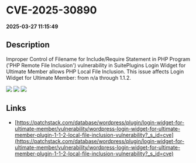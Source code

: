 # CVE-2025-30890

**2025-03-27 11:15:49**

## Description
Improper Control of Filename for Include/Require Statement in PHP Program ('PHP Remote File Inclusion') vulnerability in SuitePlugins Login Widget for Ultimate Member allows PHP Local File Inclusion. This issue affects Login Widget for Ultimate Member: from n/a through 1.1.2.

![](https://img.shields.io/static/v1?label=Score&message=7.5&color=red)
![](https://img.shields.io/static/v1?label=Severity&message=HIGH&color=red)
![](https://img.shields.io/static/v1?label=CWE&message=RFI&color=green)

## Links
- [https://patchstack.com/database/wordpress/plugin/login-widget-for-ultimate-member/vulnerability/wordpress-login-widget-for-ultimate-member-plugin-1-1-2-local-file-inclusion-vulnerability?_s_id=cve](https://patchstack.com/database/wordpress/plugin/login-widget-for-ultimate-member/vulnerability/wordpress-login-widget-for-ultimate-member-plugin-1-1-2-local-file-inclusion-vulnerability?_s_id=cve)
